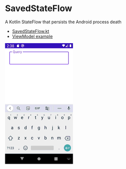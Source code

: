 # SavedStateFlow
A Kotlin StateFlow that persists the Android process death

* [SavedStateFlow.kt](https://github.com/plusmobileapps/SavedStateFlow/blob/main/savedstateflow/src/main/java/com/plusmobileapps/savedstateflow/SavedStateFlow.kt)
* [ViewModel example](https://github.com/plusmobileapps/SavedStateFlow/blob/main/sample/src/main/java/com/plusmobileapps/savedstateflow/MainViewModel.kt)

![](docs/saved-state-flow.gif)